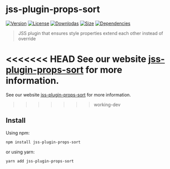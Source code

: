 # jss-plugin-props-sort

[![Version](https://img.shields.io/npm/v/jss-plugin-props-sort.svg?style=flat)](https://npmjs.org/package/jss-plugin-props-sort)
[![License](https://img.shields.io/npm/l/jss-plugin-props-sort.svg?style=flat)](https://github.com/cssinjs/jss/blob/master/LICENSE)
[![Downlodas](https://img.shields.io/npm/dm/jss-plugin-props-sort.svg?style=flat)](https://npmjs.org/package/jss-plugin-props-sort)
[![Size](https://img.shields.io/bundlephobia/minzip/jss-plugin-props-sort.svg?style=flat)](https://npmjs.org/package/jss-plugin-props-sort)
[![Dependencies](https://img.shields.io/david/cssinjs/jss.svg?path=packages%2Fjss-plugin-props-sort&style=flat)](https://npmjs.org/package/jss-plugin-props-sort)

> JSS plugin that ensures style properties extend each other instead of override

<<<<<<< HEAD
See our website [jss-plugin-props-sort](https://cssinjs.org/jss-plugin-props-sort?v=v10.8.0) for more information.
=======
See our website [jss-plugin-props-sort](https://cssinjs.org/jss-plugin-props-sort?v=v10.8.2) for more information.
>>>>>>> working-dev

## Install

Using npm:

```sh
npm install jss-plugin-props-sort
```

or using yarn:

```sh
yarn add jss-plugin-props-sort
```
